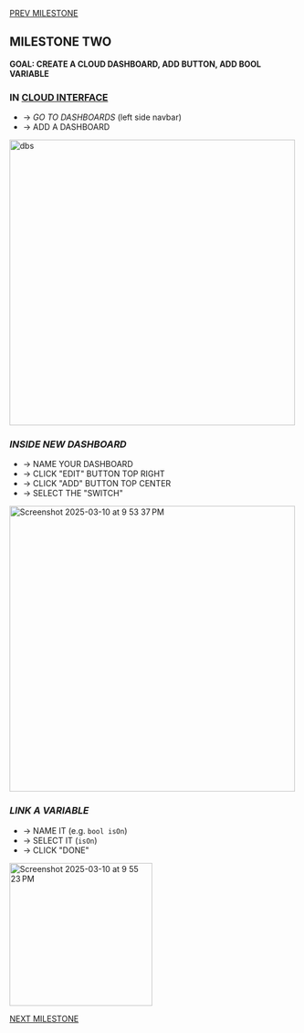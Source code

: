 
[PREV MILESTONE](./1-MILESTONE.md)

## MILESTONE TWO
**GOAL: CREATE A CLOUD DASHBOARD, ADD BUTTON, ADD BOOL VARIABLE** 

### IN [CLOUD INTERFACE](https://app.arduino.cc/)
- -> *GO TO DASHBOARDS* (left side navbar)
- -> ADD A DASHBOARD
<img width="500" alt="dbs" src="https://github.com/user-attachments/assets/5f90e196-6c9f-4c80-87ae-39fe24b811c0" />


### *INSIDE NEW DASHBOARD*
- -> NAME YOUR DASHBOARD
- -> CLICK "EDIT" BUTTON TOP RIGHT
- -> CLICK "ADD" BUTTON TOP CENTER
- -> SELECT THE "SWITCH"
<img width="500" alt="Screenshot 2025-03-10 at 9 53 37 PM" src="https://github.com/user-attachments/assets/07affec7-7d3d-4cac-8058-af479f3339e7" />


### *LINK A VARIABLE*
- -> NAME IT (e.g. `bool isOn`)
- -> SELECT IT (`isOn`)
- -> CLICK "DONE"
<img width="250" alt="Screenshot 2025-03-10 at 9 55 23 PM" src="https://github.com/user-attachments/assets/8fa36084-5a6b-4f2e-abeb-56f985dcdd27" />


<br>

[NEXT MILESTONE](./3-MILESTONE.md)
